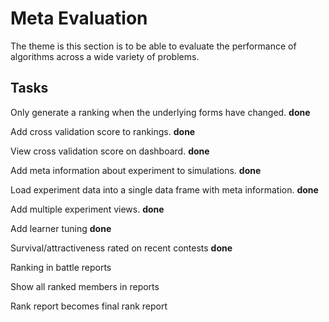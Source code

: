 # Meta Evaluation

The theme is this section is to be able to evaluate the performance of algorithms across a wide variety of problems.

## Tasks

Only generate a ranking when the underlying forms have changed. **done**

Add cross validation score to rankings.  **done**

View cross validation score on dashboard.  **done**

Add meta information about experiment to simulations. **done**

Load experiment data into a single data frame with meta information. **done**

Add multiple experiment views. **done**

Add learner tuning **done**

Survival/attractiveness rated on recent contests **done**

Ranking in battle reports

Show all ranked members in reports

Rank report becomes final rank report



